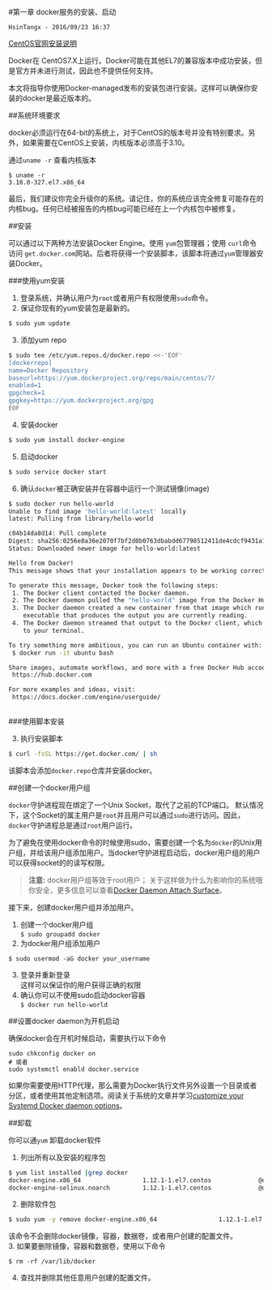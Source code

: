 #第一章 docker服务的安装、启动

` HsinTangx - 2016/09/23 16:37 `

[ CentOS官网安装说明 ](https://docs.docker.com/engine/installation/linux/centos/)

Docker在 CentOS7.X上运行。Docker可能在其他EL7的兼容版本中成功安装，但是官方并未进行测试，因此也不提供任何支持。

本文将指导你使用Docker-managed发布的安装包进行安装。这样可以确保你安装的docker是最近版本的。

##系统环境要求

docker必须运行在64-bit的系统上，对于CentOS的版本号并没有特别要求。另外，如果需要在CentOS上安装，内核版本必须高于3.10。

通过` uname -r ` 查看内核版本

```
$ uname -r
3.10.0-327.el7.x86_64
```

最后，我们建议你完全升级你的系统。请记住，你的系统应该完全修复可能存在的内核bug。任何已经被报告的内核bug可能已经在上一个内核包中被修复。

##安装

可以通过以下两种方法安装Docker Engine。使用 `yum`包管理器；使用 `curl`命令访问 `get.docker.com`网站。后者将获得一个安装脚本，该脚本将通过` yum `管理器安装Docker。

###使用yum安装

1. 登录系统，并确认用户为` root `或者用户有权限使用` sudo `命令。
2. 保证你现有的yum安装包是最新的。

```bash
$ sudo yum update 
```
3. 添加yum repo

```bash
$ sudo tee /etc/yum.repos.d/docker.repo <<-'EOF'
[dockerrepo]
name=Docker Repository
baseurl=https://yum.dockerproject.org/repo/main/centos/7/
enabled=1
gpgcheck=1
gpgkey=https://yum.dockerproject.org/gpg
EOF

```
4. 安装docker   
```bash
$ sudo yum install docker-engine
```
5. 启动docker     

```bash
$ sudo service docker start
```
6. 确认` docker `被正确安装并在容器中运行一个测试镜像(image)    

```bash
$ sudo docker run hello-world
Unable to find image 'hello-world:latest' locally
latest: Pulling from library/hello-world

c04b14da8d14: Pull complete 
Digest: sha256:0256e8a36e2070f7bf2d0b0763dbabdd67798512411de4cdcf9431a1feb60fd9
Status: Downloaded newer image for hello-world:latest

Hello from Docker!
This message shows that your installation appears to be working correctly.

To generate this message, Docker took the following steps:
 1. The Docker client contacted the Docker daemon.
 2. The Docker daemon pulled the "hello-world" image from the Docker Hub.
 3. The Docker daemon created a new container from that image which runs the
    executable that produces the output you are currently reading.
 4. The Docker daemon streamed that output to the Docker client, which sent it
    to your terminal.

To try something more ambitious, you can run an Ubuntu container with:
 $ docker run -it ubuntu bash

Share images, automate workflows, and more with a free Docker Hub account:
 https://hub.docker.com

For more examples and ideas, visit:
 https://docs.docker.com/engine/userguide/
 
```

###使用脚本安装

3. 执行安装脚本

```bash
$ curl -fsSL https://get.docker.com/ | sh 
```
该脚本会添加` docker.repo `仓库并安装docker。


##创建一个docker用户组

` docker `守护进程现在绑定了一个Unix Socket，取代了之前的TCP端口。 默认情况下，这个Socket的属主用户是` root `并且用户可以通过` sudo `进行访问。因此，` docker `守护进程总是通过` root `用户运行。     

为了避免在使用docker命令的时候使用sudo，需要创建一个名为` docker `的Unix用户组，并给该用户组添加用户。当docker守护进程启动后，docker用户组的用户可以获得socket的的读写权限。

> **注意:** docker用户组等效于root用户； 关于这样做为什么为影响你的系统哦你安全，更多信息可以查看[Docker Daemon Attach Surface](https://docs.docker.com/engine/security/security/#docker-daemon-attack-surface)。

接下来，创建docker用户组并添加用户。

1. 创建一个docker用户组      
```$ sudo groupadd docker ```     
2. 为docker用户组添加用户     
```
$ sudo usermod -aG docker your_username 
```    
3. 登录并重新登录    
这样可以保证你的用户获得正确的权限     
4. 确认你可以不使用sudo启动docker容器     
```$ docker run hello-world```


##设置docker daemon为开机启动

确保docker会在开机时候启动，需要执行以下命令     
```
sudo chkconfig docker on 
# 或者
sudo systemctl enabld docker.service 
```

如果你需要使用HTTP代理，那么需要为Docker执行文件另外设置一个目录或者分区，或者使用其他定制选项。阅读关于系统的文章并学习[customize your Systemd Docker daemon options](https://docs.docker.com/engine/admin/systemd/)。

##卸载

你可以通` yum ` 卸载docker软件

1. 列出所有以及安装的程序包

```bash
$ yum list installed |grep docker 
docker-engine.x86_64                 1.12.1-1.el7.centos             @dockerrepo
docker-engine-selinux.noarch         1.12.1-1.el7.centos             @dockerrepo 
```
2. 删除软件包

```bash
$ sudo yum -y remove docker-engine.x86_64                 1.12.1-1.el7.centos
```
该命令不会删除docker镜像，容器，数据卷，或者用户创建的配置文件。          
3. 如果要删除镜像，容器和数据卷，使用以下命令    

```
$ rm -rf /var/lib/docker
```
4. 查找并删除其他任意用户创建的配置文件。

